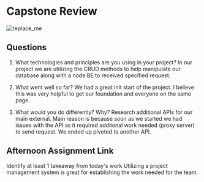 # Capstone Review

![replace_me](https://codeworks.blob.core.windows.net/public/assets/img/illustrations/placeholder.svg)

## Questions

1. What technologies and principles are you using in your project?
    In our project we are utilizing the CRUD methods to help manipulate our database along with a node BE to received specified request. 

2. What went well so far?
    We had a great init start of the project. I believe this was very helpful to get our foundation and everyone on the same page. 

3. What would you do differently? Why?
    Research additional APIs for our main external. Main reason is because soon as we started we had issues with the API as it required additonal work needed (proxy server) to send request. We ended up pivoted to another API. 

## Afternoon Assignment Link

Identify at least 1 takeaway from today's work
Utilizing a project management system is great for establishing the work needed for the team. 